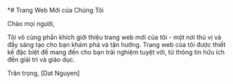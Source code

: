 *# Trang Web Mới của Chúng Tôi

Chào mọi người,

Tôi vô cùng phấn khích giới thiệu trang web mới của tôi - một nơi thú vị và đầy sáng tạo cho bạn khám phá và tận hưởng. Trang web của tôi được thiết kế đặc biệt để mang đến cho bạn trải nghiệm tuyệt vời, từ thông tin hữu ích đến giải trí và giáo dục.

Trân trọng,
[Dat Nguyen]
